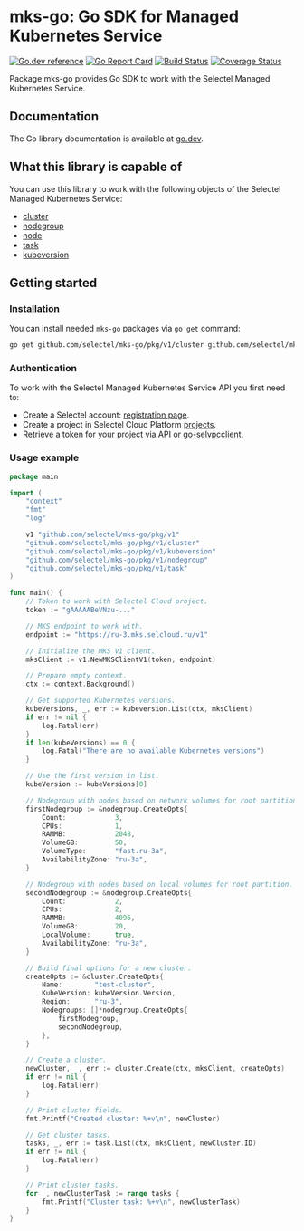 # mks-go: Go SDK for Managed Kubernetes Service
[![Go.dev reference](https://img.shields.io/badge/go.dev-reference-007d9c?logo=go&logoColor=white&style=flat-square)](https://pkg.go.dev/github.com/selectel/mks-go/)
[![Go Report Card](https://goreportcard.com/badge/github.com/selectel/mks-go)](https://goreportcard.com/report/github.com/selectel/mks-go)
[![Build Status](https://travis-ci.org/selectel/mks-go.svg?branch=master)](https://travis-ci.org/selectel/mks-go)
[![Coverage Status](https://coveralls.io/repos/github/selectel/mks-go/badge.svg?branch=master)](https://coveralls.io/github/selectel/mks-go?branch=master)

Package mks-go provides Go SDK to work with the Selectel Managed Kubernetes Service.

## Documentation

The Go library documentation is available at [go.dev](https://pkg.go.dev/github.com/selectel/mks-go/).

## What this library is capable of

You can use this library to work with the following objects of the Selectel Managed Kubernetes Service:

* [cluster](https://pkg.go.dev/github.com/selectel/mks-go/pkg/v1/cluster)
* [nodegroup](https://pkg.go.dev/github.com/selectel/mks-go/pkg/v1/nodegroup)
* [node](https://pkg.go.dev/github.com/selectel/mks-go/pkg/v1/node)
* [task](https://pkg.go.dev/github.com/selectel/mks-go/pkg/v1/task)
* [kubeversion](https://pkg.go.dev/github.com/selectel/mks-go/pkg/v1/kubeversion)

## Getting started

### Installation

You can install needed `mks-go` packages via `go get` command:

```bash
go get github.com/selectel/mks-go/pkg/v1/cluster github.com/selectel/mks-go/pkg/v1/task
```

### Authentication

To work with the Selectel Managed Kubernetes Service API you first need to:

* Create a Selectel account: [registration page](https://my.selectel.ru/registration).
* Create a project in Selectel Cloud Platform [projects](https://my.selectel.ru/vpc/projects).
* Retrieve a token for your project via API or [go-selvpcclient](https://github.com/selectel/go-selvpcclient).

### Usage example

```go
package main

import (
	"context"
	"fmt"
	"log"

	v1 "github.com/selectel/mks-go/pkg/v1"
	"github.com/selectel/mks-go/pkg/v1/cluster"
	"github.com/selectel/mks-go/pkg/v1/kubeversion"
	"github.com/selectel/mks-go/pkg/v1/nodegroup"
	"github.com/selectel/mks-go/pkg/v1/task"
)

func main() {
	// Token to work with Selectel Cloud project.
	token := "gAAAAABeVNzu-..."

	// MKS endpoint to work with.
	endpoint := "https://ru-3.mks.selcloud.ru/v1"

	// Initialize the MKS V1 client.
	mksClient := v1.NewMKSClientV1(token, endpoint)

	// Prepare empty context.
	ctx := context.Background()

	// Get supported Kubernetes versions.
	kubeVersions, _, err := kubeversion.List(ctx, mksClient)
	if err != nil {
		log.Fatal(err)
	}
	if len(kubeVersions) == 0 {
		log.Fatal("There are no available Kubernetes versions")
	}

	// Use the first version in list.
	kubeVersion := kubeVersions[0]

	// Nodegroup with nodes based on network volumes for root partition.
	firstNodegroup := &nodegroup.CreateOpts{
		Count:            3,
		CPUs:             1,
		RAMMB:            2048,
		VolumeGB:         50,
		VolumeType:       "fast.ru-3a",
		AvailabilityZone: "ru-3a",
	}

	// Nodegroup with nodes based on local volumes for root partition.
	secondNodegroup := &nodegroup.CreateOpts{
		Count:            2,
		CPUs:             2,
		RAMMB:            4096,
		VolumeGB:         20,
		LocalVolume:      true,
		AvailabilityZone: "ru-3a",
	}

	// Build final options for a new cluster.
	createOpts := &cluster.CreateOpts{
		Name:        "test-cluster",
		KubeVersion: kubeVersion.Version,
		Region:      "ru-3",
		Nodegroups: []*nodegroup.CreateOpts{
			firstNodegroup,
			secondNodegroup,
		},
	}

	// Create a cluster.
	newCluster, _, err := cluster.Create(ctx, mksClient, createOpts)
	if err != nil {
		log.Fatal(err)
	}

	// Print cluster fields.
	fmt.Printf("Created cluster: %+v\n", newCluster)

	// Get cluster tasks.
	tasks, _, err := task.List(ctx, mksClient, newCluster.ID)
	if err != nil {
		log.Fatal(err)
	}

	// Print cluster tasks.
	for _, newClusterTask := range tasks {
		fmt.Printf("Cluster task: %+v\n", newClusterTask)
	}
}
```